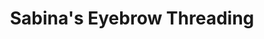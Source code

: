 ---
title: "Sabina's Eyebrow Threading"
url: /american-fork/sabinas-eyebrow-threading/
shop: beauty
---